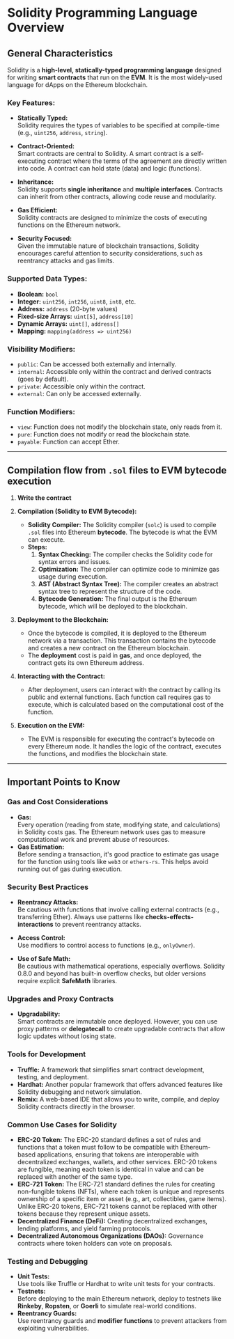 # Solidity Programming Language Overview

## General Characteristics

Solidity is a **high-level, statically-typed programming language** designed for writing **smart contracts** that run on the **EVM**. It is the most widely-used language for dApps on the Ethereum blockchain.

### Key Features:
- **Statically Typed:**  
  Solidity requires the types of variables to be specified at compile-time (e.g., `uint256`, `address`, `string`).
  
- **Contract-Oriented:**  
  Smart contracts are central to Solidity. A smart contract is a self-executing contract where the terms of the agreement are directly written into code. A contract can hold state (data) and logic (functions).
  
- **Inheritance:**  
  Solidity supports **single inheritance** and **multiple interfaces**. Contracts can inherit from other contracts, allowing code reuse and modularity.

- **Gas Efficient:**  
  Solidity contracts are designed to minimize the costs of executing functions on the Ethereum network.

- **Security Focused:**  
  Given the immutable nature of blockchain transactions, Solidity encourages careful attention to security considerations, such as reentrancy attacks and gas limits.

### Supported Data Types:
- **Boolean:** `bool`
- **Integer:** `uint256`, `int256`, `uint8`, `int8`, etc.
- **Address:** `address` (20-byte values)
- **Fixed-size Arrays:** `uint[5]`, `address[10]`
- **Dynamic Arrays:** `uint[]`, `address[]`
- **Mapping:** `mapping(address => uint256)`

### Visibility Modifiers:
- `public`: Can be accessed both externally and internally.
- `internal`: Accessible only within the contract and derived contracts (goes by default).
- `private`: Accessible only within the contract.
- `external`: Can only be accessed externally.

### Function Modifiers:
- `view`: Function does not modify the blockchain state, only reads from it.
- `pure`: Function does not modify or read the blockchain state.
- `payable`: Function can accept Ether.

---

## Compilation flow from `.sol` files to EVM bytecode execution

1. **Write the contract**

2. **Compilation (Solidity to EVM Bytecode):**
   - **Solidity Compiler:** The Solidity compiler (`solc`) is used to compile `.sol` files into Ethereum **bytecode**. The bytecode is what the EVM can execute.
   - **Steps:**
     1. **Syntax Checking:** The compiler checks the Solidity code for syntax errors and issues.
     2. **Optimization:** The compiler can optimize code to minimize gas usage during execution.
     3. **AST (Abstract Syntax Tree):** The compiler creates an abstract syntax tree to represent the structure of the code.
     4. **Bytecode Generation:** The final output is the Ethereum bytecode, which will be deployed to the blockchain.

3. **Deployment to the Blockchain:**
   - Once the bytecode is compiled, it is deployed to the Ethereum network via a transaction. This transaction contains the bytecode and creates a new contract on the Ethereum blockchain.
   - The **deployment** cost is paid in **gas**, and once deployed, the contract gets its own Ethereum address.

4. **Interacting with the Contract:**
   - After deployment, users can interact with the contract by calling its public and external functions. Each function call requires gas to execute, which is calculated based on the computational cost of the function.

5. **Execution on the EVM:**
   - The EVM is responsible for executing the contract's bytecode on every Ethereum node. It handles the logic of the contract, executes the functions, and modifies the blockchain state.

---

## Important Points to Know

### Gas and Cost Considerations
- **Gas:**  
  Every operation (reading from state, modifying state, and calculations) in Solidity costs gas. The Ethereum network uses gas to measure computational work and prevent abuse of resources.
- **Gas Estimation:**  
  Before sending a transaction, it's good practice to estimate gas usage for the function using tools like `web3` or `ethers-rs`. This helps avoid running out of gas during execution.

### Security Best Practices
- **Reentrancy Attacks:**  
  Be cautious with functions that involve calling external contracts (e.g., transferring Ether). Always use patterns like **checks-effects-interactions** to prevent reentrancy attacks.
  
- **Access Control:**  
  Use modifiers to control access to functions (e.g., `onlyOwner`).
  
- **Use of Safe Math:**  
  Be cautious with mathematical operations, especially overflows. Solidity 0.8.0 and beyond has built-in overflow checks, but older versions require explicit **SafeMath** libraries.

### Upgrades and Proxy Contracts
- **Upgradability:**  
  Smart contracts are immutable once deployed. However, you can use proxy patterns or **delegatecall** to create upgradable contracts that allow logic updates without losing state.

### Tools for Development
- **Truffle:** A framework that simplifies smart contract development, testing, and deployment.
- **Hardhat:** Another popular framework that offers advanced features like Solidity debugging and network simulation.
- **Remix:** A web-based IDE that allows you to write, compile, and deploy Solidity contracts directly in the browser.

### Common Use Cases for Solidity
- **ERC-20 Token:** The ERC-20 standard defines a set of rules and functions that a token must follow to be compatible with Ethereum-based applications, ensuring that tokens are interoperable with decentralized exchanges, wallets, and other services. ERC-20 tokens are fungible, meaning each token is identical in value and can be replaced with another of the same type.
- **ERC-721 Token:** The ERC-721 standard defines the rules for creating non-fungible tokens (NFTs), where each token is unique and represents ownership of a specific item or asset (e.g., art, collectibles, game items). Unlike ERC-20 tokens, ERC-721 tokens cannot be replaced with other tokens because they represent unique assets.
- **Decentralized Finance (DeFi):** Creating decentralized exchanges, lending platforms, and yield farming protocols.
- **Decentralized Autonomous Organizations (DAOs):** Governance contracts where token holders can vote on proposals.

### Testing and Debugging
- **Unit Tests:**  
  Use tools like Truffle or Hardhat to write unit tests for your contracts.
- **Testnets:**  
  Before deploying to the main Ethereum network, deploy to testnets like **Rinkeby**, **Ropsten**, or **Goerli** to simulate real-world conditions.
- **Reentrancy Guards:**  
  Use reentrancy guards and **modifier functions** to prevent attackers from exploiting vulnerabilities.
